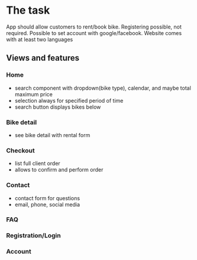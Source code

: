 # The task
App should allow customers to rent/book bike. Registering possible, not required.
Possible to set account with google/facebook.
Website comes with at least two languages

## Views and features
### Home
- search component with dropdown(bike type), calendar, and maybe total maximum price
- selection always for specified period of time
- search button displays bikes below

### Bike detail
- see bike detail with rental form

### Checkout 
- list full client order
- allows to confirm and perform order

### Contact

- contact form for questions
- email, phone, social media

### FAQ

### Registration/Login

### Account
